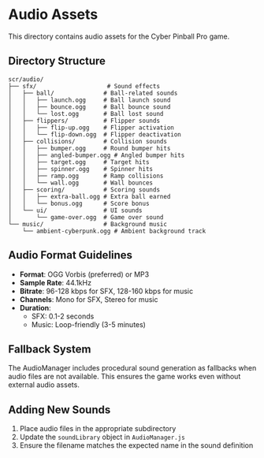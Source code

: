 # Audio Assets

This directory contains audio assets for the Cyber Pinball Pro game.

## Directory Structure

```
scr/audio/
├── sfx/                    # Sound effects
│   ├── ball/              # Ball-related sounds
│   │   ├── launch.ogg     # Ball launch sound
│   │   ├── bounce.ogg     # Ball bounce sound
│   │   └── lost.ogg       # Ball lost sound
│   ├── flippers/          # Flipper sounds
│   │   ├── flip-up.ogg    # Flipper activation
│   │   └── flip-down.ogg  # Flipper deactivation
│   ├── collisions/        # Collision sounds
│   │   ├── bumper.ogg     # Round bumper hits
│   │   ├── angled-bumper.ogg # Angled bumper hits
│   │   ├── target.ogg     # Target hits
│   │   ├── spinner.ogg    # Spinner hits
│   │   ├── ramp.ogg       # Ramp collisions
│   │   └── wall.ogg       # Wall bounces
│   ├── scoring/           # Scoring sounds
│   │   ├── extra-ball.ogg # Extra ball earned
│   │   └── bonus.ogg      # Score bonus
│   └── ui/                # UI sounds
│       └── game-over.ogg  # Game over sound
└── music/                 # Background music
    └── ambient-cyberpunk.ogg # Ambient background track
```

## Audio Format Guidelines

- **Format**: OGG Vorbis (preferred) or MP3
- **Sample Rate**: 44.1kHz
- **Bitrate**: 96-128 kbps for SFX, 128-160 kbps for music
- **Channels**: Mono for SFX, Stereo for music
- **Duration**: 
  - SFX: 0.1-2 seconds
  - Music: Loop-friendly (3-5 minutes)

## Fallback System

The AudioManager includes procedural sound generation as fallbacks when audio files are not available. This ensures the game works even without external audio assets.

## Adding New Sounds

1. Place audio files in the appropriate subdirectory
2. Update the `soundLibrary` object in `AudioManager.js`
3. Ensure the filename matches the expected name in the sound definition